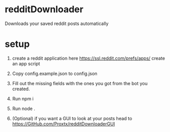 # redditDownloader

Downloads your saved reddit posts automatically

# setup
1. create a reddit application here
https://ssl.reddit.com/prefs/apps/
create an app script

2. Copy config.example.json to config.json

3. Fill out the missing fields with the ones you got from the bot you created.

4. Run npm i

5. Run node .

6. (Optional) if you want a GUI to look at your posts head to https://GitHub.com/Proxtx/redditDownloaderGUI
